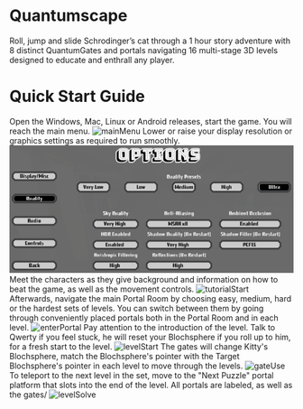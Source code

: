 # Quantumscape
Roll, jump and slide Schrodinger’s cat through a 1 hour story adventure with 8 distinct QuantumGates and portals navigating 16 multi-stage 3D levels designed to educate and enthrall any player.
# Quick Start Guide
Open the Windows, Mac, Linux or Android releases, start the game. You will reach the main menu.
![mainMenu](https://github.com/Erikkre/Quantumscape/blob/master/extraReadmeFiles/mainMenu.gif)
Lower or raise your display resolution or graphics settings as required to run smoothly.
![settingsMenu](https://github.com/Erikkre/Quantumscape/blob/master/extraReadmeFiles/settingsMenu.png)
Meet the characters as they give background and information on how to beat the game, as well as the movement controls.
![tutorialStart](https://github.com/Erikkre/Quantumscape/blob/master/extraReadmeFiles/tutorialStart.gif)
Afterwards, navigate the main Portal Room by choosing easy, medium, hard or the hardest sets of levels. You can switch between them by going through conveniently placed portals both in the Portal Room and in each level.
![enterPortal](https://github.com/Erikkre/Quantumscape/blob/master/extraReadmeFiles/enterPortal.gif)
Pay attention to the introduction of the level. Talk to Qwerty if you feel stuck, he will reset your Blochsphere if you roll up to him, for a fresh start to the level.
![levelStart](https://github.com/Erikkre/Quantumscape/blob/master/extraReadmeFiles/levelStart.gif)
The gates will change Kitty's Blochsphere, match the Blochsphere's pointer with the Target Blochsphere's pointer in each level to move through the levels.
![gateUse](https://github.com/Erikkre/Quantumscape/blob/master/extraReadmeFiles/gateUse.gif)
To teleport to the next level in the set, move to the "Next Puzzle" portal platform that slots into the end of the level. All portals are labeled, as well as the gates/
![levelSolve](https://github.com/Erikkre/Quantumscape/blob/master/extraReadmeFiles/levelSolve.gif)
